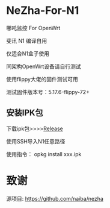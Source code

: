 # NeZha-For-N1
哪吒监控 For OpenWrt 

斐讯 N1 编译自用

仅适合N1盒子使用

同架构OpenWrt设备请自行测试

使用flippy大佬的固件测试可用

测试固件版本号：5.17.6-flippy-72+
## 安装IPK包
下载ipk包>>>>[Release ](https://github.com/Han-GK/NeZha-For-N1/releases/tag/IPK)

使用SSH导入N1任意路径

使用指令： opkg install xxx.ipk
# 致谢
源项目: https://github.com/naiba/nezha
